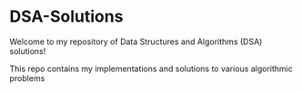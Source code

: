 # DSA-Solutions

Welcome to my repository of Data Structures and Algorithms (DSA) solutions!

This repo contains my implementations and solutions to various algorithmic problems 
